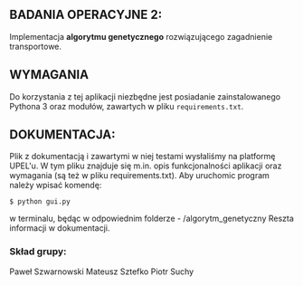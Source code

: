 ﻿## BADANIA OPERACYJNE 2:

Implementacja **algorytmu genetycznego** rozwiązującego zagadnienie transportowe.

## WYMAGANIA

Do korzystania z tej aplikacji niezbędne jest posiadanie zainstalowanego Pythona 3 oraz modułów, zawartych w pliku `requirements.txt`.

## DOKUMENTACJA:

Plik z dokumentacją i zawartymi w niej testami wysłaliśmy na platformę UPEL'u. W tym pliku znajduje się m.in. opis funkcjonalności aplikacji oraz wymagania (są też w pliku requirements.txt). Aby uruchomic program należy wpisać komendę:

```
$ python gui.py
```

w terminalu, będąc w odpowiednim folderze - /algorytm_genetyczny
Reszta informacji w dokumentacji.

### Skład grupy:
Paweł Szwarnowski
Mateusz Sztefko
Piotr Suchy
